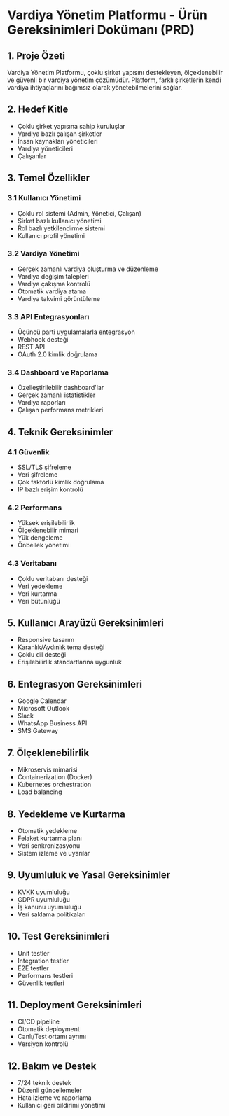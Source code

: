# Vardiya Yönetim Platformu - Ürün Gereksinimleri Dokümanı (PRD)

## 1. Proje Özeti
Vardiya Yönetim Platformu, çoklu şirket yapısını destekleyen, ölçeklenebilir ve güvenli bir vardiya yönetim çözümüdür. Platform, farklı şirketlerin kendi vardiya ihtiyaçlarını bağımsız olarak yönetebilmelerini sağlar.

## 2. Hedef Kitle
- Çoklu şirket yapısına sahip kuruluşlar
- Vardiya bazlı çalışan şirketler
- İnsan kaynakları yöneticileri
- Vardiya yöneticileri
- Çalışanlar

## 3. Temel Özellikler

### 3.1 Kullanıcı Yönetimi
- Çoklu rol sistemi (Admin, Yönetici, Çalışan)
- Şirket bazlı kullanıcı yönetimi
- Rol bazlı yetkilendirme sistemi
- Kullanıcı profil yönetimi

### 3.2 Vardiya Yönetimi
- Gerçek zamanlı vardiya oluşturma ve düzenleme
- Vardiya değişim talepleri
- Vardiya çakışma kontrolü
- Otomatik vardiya atama
- Vardiya takvimi görüntüleme

### 3.3 API Entegrasyonları
- Üçüncü parti uygulamalarla entegrasyon
- Webhook desteği
- REST API
- OAuth 2.0 kimlik doğrulama

### 3.4 Dashboard ve Raporlama
- Özelleştirilebilir dashboard'lar
- Gerçek zamanlı istatistikler
- Vardiya raporları
- Çalışan performans metrikleri

## 4. Teknik Gereksinimler

### 4.1 Güvenlik
- SSL/TLS şifreleme
- Veri şifreleme
- Çok faktörlü kimlik doğrulama
- IP bazlı erişim kontrolü

### 4.2 Performans
- Yüksek erişilebilirlik
- Ölçeklenebilir mimari
- Yük dengeleme
- Önbellek yönetimi

### 4.3 Veritabanı
- Çoklu veritabanı desteği
- Veri yedekleme
- Veri kurtarma
- Veri bütünlüğü

## 5. Kullanıcı Arayüzü Gereksinimleri
- Responsive tasarım
- Karanlık/Aydınlık tema desteği
- Çoklu dil desteği
- Erişilebilirlik standartlarına uygunluk

## 6. Entegrasyon Gereksinimleri
- Google Calendar
- Microsoft Outlook
- Slack
- WhatsApp Business API
- SMS Gateway

## 7. Ölçeklenebilirlik
- Mikroservis mimarisi
- Containerization (Docker)
- Kubernetes orchestration
- Load balancing

## 8. Yedekleme ve Kurtarma
- Otomatik yedekleme
- Felaket kurtarma planı
- Veri senkronizasyonu
- Sistem izleme ve uyarılar

## 9. Uyumluluk ve Yasal Gereksinimler
- KVKK uyumluluğu
- GDPR uyumluluğu
- İş kanunu uyumluluğu
- Veri saklama politikaları

## 10. Test Gereksinimleri
- Unit testler
- Integration testler
- E2E testler
- Performans testleri
- Güvenlik testleri

## 11. Deployment Gereksinimleri
- CI/CD pipeline
- Otomatik deployment
- Canlı/Test ortamı ayrımı
- Versiyon kontrolü

## 12. Bakım ve Destek
- 7/24 teknik destek
- Düzenli güncellemeler
- Hata izleme ve raporlama
- Kullanıcı geri bildirimi yönetimi 
